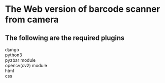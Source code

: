 # The Web version of barcode scanner from camera

## The following are the required plugins

django <br />
python3 <br />
pyzbar module <br />
opencv(cv2) module <br />
html <br />
css
